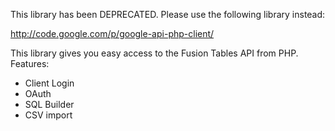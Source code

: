 This library has been DEPRECATED. Please use the following library instead:

http://code.google.com/p/google-api-php-client/


This library gives you easy access to the Fusion Tables API from PHP. Features:

  * Client Login
  * OAuth
  * SQL Builder
  * CSV import